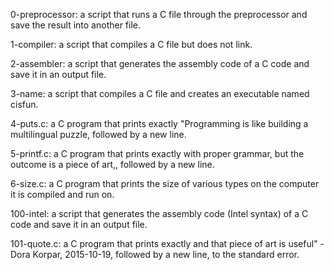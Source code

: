 0-preprocessor: a script that runs a C file through the preprocessor and save the result into another file.

1-compiler: a script that compiles a C file but does not link.

2-assembler: a script that generates the assembly code of a C code and save it in an output file.

3-name: a script that compiles a C file and creates an executable named cisfun.

4-puts.c: a C program that prints exactly "Programming is like building a multilingual puzzle, followed by a new line.

5-printf.c: a C program that prints exactly with proper grammar, but the outcome is a piece of art,, followed by a new line.

6-size.c: a C program that prints the size of various types on the computer it is compiled and run on.

100-intel: a script that generates the assembly code (Intel syntax) of a C code and save it in an output file.

101-quote.c: a C program that prints exactly and that piece of art is useful" - Dora Korpar, 2015-10-19, followed by a new line, to the standard error.
